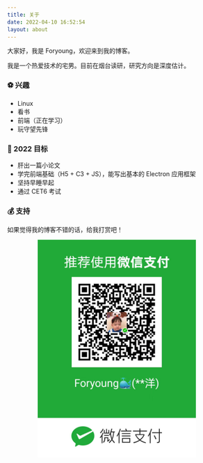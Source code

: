 ```yaml
---
title: 关于
date: 2022-04-10 16:52:54
layout: about
---
```


大家好，我是 Foryoung，欢迎来到我的博客。

我是一个热爱技术的宅男。目前在烟台读研，研究方向是深度估计。

### ⚽ 兴趣

- Linux
- 看书
- 前端（正在学习）
- 玩守望先锋

### 🎯 2022 目标

- 肝出一篇小论文
- 学完前端基础（H5 + C3 + JS），能写出基本的 Electron 应用框架
- 坚持早睡早起
- 通过 CET6 考试

### 💰️ 支持

如果觉得我的博客不错的话，给我打赏吧！

<div align="center"> <img src="support.jpg" height="500px"> </div>
